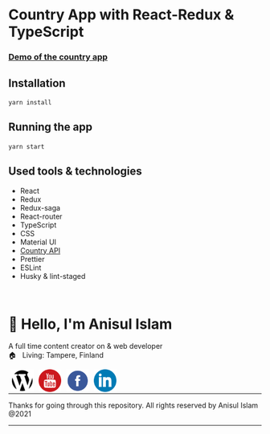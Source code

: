 # Country App with React-Redux & TypeScript

### [Demo of the country app]()

## Installation

```
yarn install
```

## Running the app

```
yarn start
```

## Used tools & technologies

- React
- Redux
- Redux-saga
- React-router
- TypeScript
- CSS
- Material UI
- [Country API](https://restcountries.com/)
- Prettier
- ESLint
- Husky & lint-staged

<br/>

# 👋 Hello, I'm Anisul Islam </h1>

A full time content creator on & web developer  
🏠 &nbsp; Living: Tampere, Finland

<!-- Contact me section starts here  -->

[<img align="left" alt="website" title="website" width="45" hspace="5" src="./public/images/website.svg" />][website]
[<img align="left" alt="youtube" title="youtube link" width="45" hspace="5" src="./public/images/youtube.svg" />][youtube]
[<img align="left" alt="facebook" title="facebook" width="45" hspace="5" src="./public/images/facebook.svg" />][facebook]
[<img align="left" alt="linkedin" title="linkedin" width="45" hspace="5" src="./public/images/linkedin.svg" />][linkedin]
<br />
<br />

<!-- Contact me section ends here  -->

---

Thanks for going through this repository.
All rights reserved by Anisul Islam @2021

---

[website]: http://www.studywithanis.com/
[youtube]: https://www.youtube.com/c/anisulislamrubel
[facebook]: https://www.facebook.com/studywithanis/
[linkedin]: https://www.linkedin.com/in/anisul2020/
[github]: https://github.com/anisul-Islam

<!-- Contact me section ends here  -->
